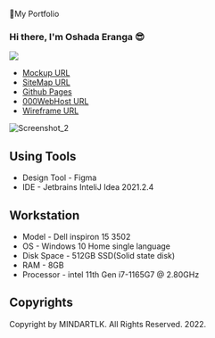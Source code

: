 🔰My Portfolio

### Hi there, I'm Oshada Eranga 😎
<img src="https://readme-typing-svg.herokuapp.com?size=25&vCenter=true&width=550&lines=Hi+%F0%9F%91%8B%2C+I'm+Oshada+Eranga..😊;This+is+My+Profile+Website..😍;">

-  [Mockup URL][Mockup URL]
-  [SiteMap URL][SiteMap URL]
-  [Github Pages][Github Pages URL]
-  [000WebHost URL][000WebHost URL]
-  [Wireframe URL][Wireframe URL]

[Mockup URL]: https://www.figma.com/file/4e4nqHj8BwNwLXpcSh7IQe/MINDARTLK.COM?node-id=0%3A1
[SiteMap URL]:  https://www.gloomaps.com/WFejaRnTQ3
[Wireframe URL]:  https://wireframe.cc/iouWiz
[Github Pages URL]: https://oshadaera68.github.io/Work-Area/
[000WebHost URL]: https://mindartlkcreation.000webhostapp.com/
![Screenshot_2](https://user-images.githubusercontent.com/90706926/149077225-c81570e1-ae2f-44a0-9b1d-d98cac9827bf.png)

## Using Tools
- Design Tool - Figma
- IDE - Jetbrains InteliJ Idea 2021.2.4

## Workstation
- Model - Dell inspiron 15 3502
- OS - Windows 10 Home single language
- Disk Space - 512GB SSD(Solid state disk)
- RAM - 8GB
- Processor - intel 11th Gen i7-1165G7 @ 2.80GHz

## Copyrights
Copyright by MINDARTLK. All Rights Reserved. 2022.
